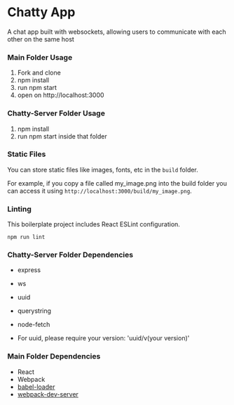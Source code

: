 Chatty App
=====================

A chat app built with websockets, allowing users to communicate with each other on the same host

### Main Folder Usage

1. Fork and clone
2. npm install
3. run npm start
3. open on http://localhost:3000

### Chatty-Server Folder Usage

1. npm install
2. run npm start inside that folder

### Static Files

You can store static files like images, fonts, etc in the `build` folder.

For example, if you copy a file called my_image.png into the build folder you can access it using `http://localhost:3000/build/my_image.png`.

### Linting

This boilerplate project includes React ESLint configuration.

```
npm run lint
```

### Chatty-Server Folder Dependencies

* express
* ws
* uuid
* querystring
* node-fetch

* For uuid, please require your version: 'uuid/v(your version)'

### Main Folder Dependencies

* React
* Webpack
* [babel-loader](https://github.com/babel/babel-loader)
* [webpack-dev-server](https://github.com/webpack/webpack-dev-server)
